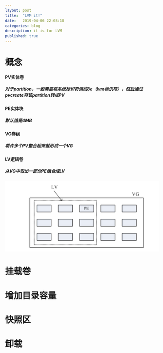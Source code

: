 ```yaml
---
layout: post
title:  "LVM it!"
date:   2019-04-06 22:08:18
categories: blog
description: it is for LVM
published: true
---
```


# 概念
#### PV实体卷
##### 对于partition，一般需要将系统标识符调成8e（lvm标识符），然后通过pvcreate将该partition转成PV
#### PE实体块
##### 默认值是4MB
#### VG卷组
##### 将许多个PV整合起来就形成一个VG
#### LV逻辑卷
##### 从VG中取出一部分PE组合成LV
![avatar](https://raw.githubusercontent.com/Guiqifeitian/Guiqifeitian.github.io/master/_images/lvm.PNG)
# 挂载卷
#### 
# 增加目录容量
# 快照区
# 卸载
